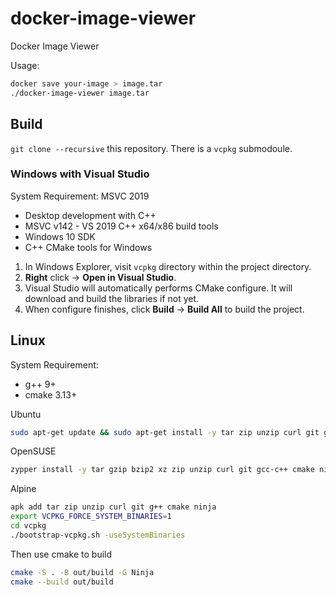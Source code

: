 docker-image-viewer
===================

Docker Image Viewer

Usage:
```bash
docker save your-image > image.tar
./docker-image-viewer image.tar
```


Build
--------


`git clone --recursive` this repository. There is a `vcpkg` submodoule.


### Windows with Visual Studio

System Requirement: MSVC 2019
- Desktop development with C++
- MSVC v142 - VS 2019 C++ x64/x86 build tools
- Windows 10 SDK
- C++ CMake tools for Windows

1. In Windows Explorer, visit `vcpkg` directory within the project directory.
2. **Right** click -> **Open in Visual Studio**.
3. Visual Studio will automatically performs CMake configure. It will download and build the libraries if not yet.
4. When configure finishes, click **Build** -> **Build All** to build the project.


## Linux

System Requirement:
- g++ 9+
- cmake 3.13+

Ubuntu
```bash
sudo apt-get update && sudo apt-get install -y tar zip unzip curl git g++ cmake ninja-build
```

OpenSUSE
```bash
zypper install -y tar gzip bzip2 xz zip unzip curl git gcc-c++ cmake ninja
```

Alpine
```bash
apk add tar zip unzip curl git g++ cmake ninja
export VCPKG_FORCE_SYSTEM_BINARIES=1
cd vcpkg
./bootstrap-vcpkg.sh -useSystemBinaries
```

Then use cmake to build
```bash
cmake -S . -B out/build -G Ninja
cmake --build out/build
```
